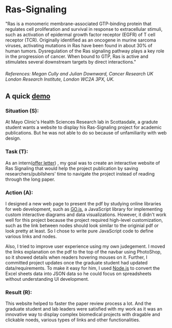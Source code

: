 # Ras-Signaling
"Ras is a monomeric membrane-associated GTP-binding protein that regulates cell proliferation and survival in response to extracellular stimuli, such as activation of epidermal growth factor receptor (EGFR) of T cell receptor (TCR). Originally identified as an oncogene in murine sarcoma viruses, activating mutations in Ras have been found in about 30% of human tumors. Dysregulation of the Ras signaling pathway plays a key role in the progression of cancer. When bound to GTP, Ras is active and stimulates several downstream targets by direct interactions." 
###### References: Megan Cully and Julian Downward, Cancer Research UK London Research Institute, London WC2A 3PX, UK. 

## A quick [demo](https://zhenwang-jen.github.io/Ras-Signaling/Ras%20Signaling.html)

### Situation (S): 
At Mayo Clinic's Health Sciences Research lab in Scottasdale, a gradute student wants a website to display his Ras-Signaling project for academic publications. But he was not able to do so because of unfamiliarity with web design. 
### Task (T): 
As an intern([offer letter](https://github.com/ZhenWang-Jen/Ras-Signaling/blob/master/MCA%20Intern%20Offer%20Letter.pdf)) , my goal was to create an interactive website of Ras Signaling that would help the project publication by saving researchers/pubilshers' time to navigate the project instead of reading through the long paper. 
### Action (A): 
I designed a new web page to present the pdf by studying online libraries for web development, such as [GO.js](https://gojs.net/latest/index.html), a JavaScript library for implementing custom interactive diagrams and data visualizations. However, it didn't work well for this project because the project required high-level customization, such as the link between nodes should look similar to the originial pdf or look pretty at least. So I chose to write pure JavaScript code to define various links and nodes. 

Also, I tried to improve user experience using my own judegement. I moved the links explanation on the pdf to the top of the navbar using PhotoShop, so it showed details when readers hovering mouses on it. Further, I committed project updates once the graduate student had updated data/requirements. To make it easy for him, I used [Node.js](https://nodejs.org/en/) to convert the Excel sheets data into JSON data so he could focus on spreadsheets without understanding UI development.  
### Result (R):
This website helped to faster the paper review process a lot. And the graduate student and lab leaders were satisfied with my work as it was an innovative way to display complex biomedical projects with dragable and clickable noeds, various types of links and other functionalities. 
